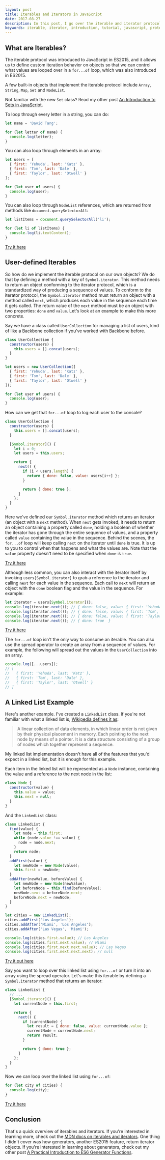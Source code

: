 ```yaml
---
layout: post
title: Iterables and Iterators in JavaScript
date: 2017-08-27
description: In this post, I go over the iterable and iterator protocols and show some examples of making your own objects iterable so that they can be used with the for...of loop or the spread operator.
keywords: iterable, iterator, introduction, tutorial, javascript, protocol, next, done, Symbol.iterator, for...of, custom iterable, custom iterator, spread operator, iterable example, iterator example, es6, es 2015, es2015
---
```


## What are Iterables?

The iterable protocol was introduced to JavaScript in ES2015, and it allows us to define custom iteration behavior on objects so that we can control what values are looped over in a `for...of` loop, which was also introduced in ES2015.

A few built-in objects that implement the iterable protocol include `Array`, `String`, `Map`, `Set` and `NodeList`.

Not familiar with the new `Set` class? Read my other post [An Introduction to Sets in JavaScript](/2017/08/21/an-introduction-to-sets-in-javascript.html).

To loop through every letter in a string, you can do:

```js
let name = 'David Tang';

for (let letter of name) {
  console.log(letter);
}
```

You can also loop through elements in an array:

```js
let users = [
  { first: 'Yehuda', last: 'Katz' },
  { first: 'Tom', last: 'Dale' },
  { first: 'Taylor', last: 'Otwell' }
];

for (let user of users) {
  console.log(user);
}
```

You can also loop through `NodeList` references, which are returned from methods like `document.querySelectorAll`:

```js
let listItems = document.querySelectorAll('li');

for (let li of listItems) {
  console.log(li.textContent);
}
```

[Try it here](http://jsbin.com/mupevefuco/1/edit?html,js,console)

## User-defined Iterables

So how do we implement the iterable protocol on our own objects? We do that by defining a method with a key of `Symbol.iterator`. This method needs to return an object conforming to the iterator protocol, which is a standardized way of producing a sequence of values. To conform to the iterator protocol, the `Symbol.iterator` method must return an object with a method called `next`, which produces each value in the sequence each time it gets called. The return value of the `next` method must be an object with two properties: `done` and `value`. Let's look at an example to make this more concrete.

Say we have a class called `UserCollection` for managing a list of users, kind of like a Backbone collection if you've worked with Backbone before.

```js
class UserCollection {
  constructor(users) {
    this.users = [].concat(users);
  }
}

let users = new UserCollection([
  { first: 'Yehuda', last: 'Katz' },
  { first: 'Tom', last: 'Dale' },
  { first: 'Taylor', last: 'Otwell' }
]);

for (let user of users) {
  console.log(user);
}
```

How can we get that `for...of` loop to log each user to the console?

```js
class UserCollection {
  constructor(users) {
    this.users = [].concat(users);
  }

  [Symbol.iterator]() {
    let i = 0;
    let users = this.users;

    return {
      next() {
        if (i < users.length) {
          return { done: false, value: users[i++] };
        }

        return { done: true };
      }
    };
  }
}
```

Here we've defined our `Symbol.iterator` method which returns an iterator (an object with a `next` method). When `next` gets invoked, it needs to return an object containing a property called `done`, holding a boolean of whether the iterator has gone through the entire sequence of values, and a property called `value` containing the value in the sequence. Behind the scenes, the `for...of` loop will keep calling `next` on the iterator until `done` is true. It is up to you to control when that happens and what the values are. Note that the `value` property doesn't need to be specified when `done` is `true`.

[Try it here](http://jsbin.com/fotusenude/1/edit?js,console)

Although less common, you can also interact with the iterator itself by invoking `users[Symbol.iterator]` to grab a reference to the iterator and calling `next` for each value in the sequence. Each call to `next` will return an object with the `done` boolean flag and the value in the sequence. For example:

```js
let iterator = users[Symbol.iterator]();
console.log(iterator.next()); // { done: false, value: { first: 'Yehuda', last: 'Katz' } }
console.log(iterator.next()); // { done: false, value: { first: 'Tom', last: 'Dale' } }
console.log(iterator.next()); // { done: false, value: { first: 'Taylor', last: 'Otwell' } }
console.log(iterator.next()); // { done: true  }
```

[Try it here](http://jsbin.com/yihivuluvu/1/edit?js,console)

The `for...of` loop isn't the only way to consume an iterable. You can also use the spread operator to create an array from a sequence of values. For example, the following will spread out the values in the `UserCollection` into an array.

```js
console.log([...users]);
// [
//   { first: 'Yehuda', last: 'Katz' },
//   { first: 'Tom', last: 'Dale' },
//   { first: 'Taylor', last: 'Otwell' }
// ]
```

## A Linked List Example

Here's another example. I've created a `LinkedList` class. If you're not familiar with what a linked list is, [Wikipedia defines it as](https://en.wikipedia.org/wiki/Linked_list):

> A linear collection of data elements, in which linear order is not given by their physical placement in memory. Each pointing to the next node by means of a pointer. It is a data structure consisting of a group of nodes which together represent a sequence.

My linked list implementation doesn't have all of the features that you'd expect in a linked list, but it is enough for this example.

Each item in the linked list will be represented as a `Node` instance, containing the value and a reference to the next node in the list:

```js
class Node {
  constructor(value) {
    this.value = value;
    this.next = null;
  }
}
```

And the `LinkedList` class:

```js
class LinkedList {
  find(value) {
    let node = this.first;
    while (node.value !== value) {
      node = node.next;
    }
    return node;
  }
  addFirst(value) {
    let newNode = new Node(value);
    this.first = newNode;
  }
  addAfter(newValue, beforeValue) {
    let newNode = new Node(newValue);
    let beforeNode = this.find(beforeValue);
    newNode.next = beforeNode.next;
    beforeNode.next = newNode;
  }
}

let cities = new LinkedList();
cities.addFirst('Los Angeles');
cities.addAfter('Miami', 'Los Angeles');
cities.addAfter('Las Vegas', 'Miami');

console.log(cities.first.value); // Los Angeles
console.log(cities.first.next.value); // Miami
console.log(cities.first.next.next.value); // Las Vegas
console.log(cities.first.next.next.next); // null
```

[Try it out here](http://jsbin.com/zonumexado/edit?js,console)

Say you want to loop over this linked list using `for...of` or turn it into an array using the spread operator. Let's make this iterable by defining a `Symbol.iterator` method that returns an iterator:

```js
class LinkedList {
  // ...
  [Symbol.iterator]() {
    let currentNode = this.first;

    return {
      next() {
        if (currentNode) {
          let result = { done: false, value: currentNode.value };
          currentNode = currentNode.next;
          return result;
        }

        return { done: true };
      }
    };
  }
}
```

Now we can loop over the linked list using `for...of`:

```js
for (let city of cities) {
  console.log(city);
}
```

[Try it here](http://jsbin.com/xabulefeqo/1/edit?js,console)

## Conclusion

That's a quick overview of iterables and iterators. If you're interested in learning more, check out the [MDN docs on iterables and iterators](https://developer.mozilla.org/en-US/docs/Web/JavaScript/Reference/Iteration_protocols). One thing I didn't cover was how generators, another ES2015 feature, return iterator objects. If you're interested in learning about generators, check out my other post [A Practical Introduction to ES6 Generator Functions](/2016/10/15/a-practical-introduction-to-es6-generator-functions.html).
